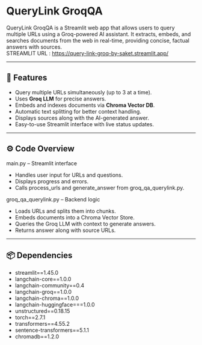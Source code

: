 # QueryLink GroqQA

QueryLink GroqQA is a Streamlit web app that allows users to query multiple URLs using a Groq-powered AI assistant. It extracts, embeds, and searches documents from the web in real-time, providing concise, factual answers with sources.  
STREAMLIT URL : https://query-link-groq-by-saket.streamlit.app/

---

## 🌟 Features

- Query multiple URLs simultaneously (up to 3 at a time).  
- Uses **Groq LLM** for precise answers.  
- Embeds and indexes documents via **Chroma Vector DB**.  
- Automatic text splitting for better context handling.  
- Displays sources along with the AI-generated answer.  
- Easy-to-use Streamlit interface with live status updates.

---

## ⚙️ Code Overview

main.py – Streamlit interface
- Handles user input for URLs and questions.
- Displays progress and errors.
- Calls process_urls and generate_answer from groq_qa_querylink.py.

groq_qa_querylink.py – Backend logic
- Loads URLs and splits them into chunks.
- Embeds documents into a Chroma Vector Store.
- Queries the Groq LLM with context to generate answers.
- Returns answer along with source URLs.

---

## 📦 Dependencies
- streamlit==1.45.0
- langchain-core==1.0.0
- langchain-community==0.4
- langchain-groq==1.0.0
- langchain-chroma==1.0.0
- langchain-huggingface===1.0.0
- unstructured==0.18.15
- torch==2.7.1
- transformers==4.55.2
- sentence-transformers==5.1.1
- chromadb==1.2.0
